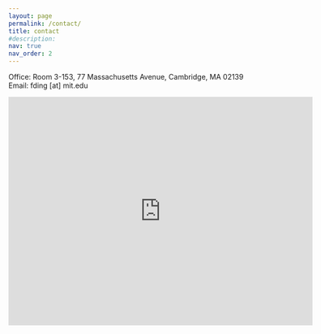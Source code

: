 ```yaml
---
layout: page
permalink: /contact/
title: contact
#description: 
nav: true
nav_order: 2
---
```


Office: Room 3-153, 77 Massachusetts Avenue, Cambridge, MA 02139<br>
Email: fding [at] mit.edu

<iframe src="https://www.google.com/maps/embed?pb=!1m18!1m12!1m3!1d2447.6327627951814!2d-71.09228611468698!3d42.3587071718737!2m3!1f0!2f0!3f0!3m2!1i1024!2i768!4f13.1!3m3!1m2!1s0x89e37ba155009077%3A0x64a021b1c6218491!2sMIT%20Building%203!5e0!3m2!1sen!2sus!4v1759520477975!5m2!1sen!2sus" width="600" height="450" style="border:0;" allowfullscreen="" loading="lazy" referrerpolicy="no-referrer-when-downgrade"></iframe>